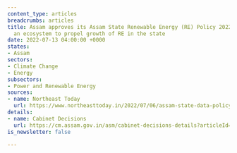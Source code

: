 ```yaml
---
content_type: articles
breadcrumbs: articles
title: Assam approves its Assam State Renewable Energy (RE) Policy 2022 to create
  an ecosystem to propel growth of RE in the state
date: 2022-07-13 04:00:00 +0000
states:
- Assam
sectors:
- Climate Change
- Energy
subsectors:
- Power and Renewable Energy
sources:
- name: Northeast Today
  url: https://www.northeasttoday.in/2022/07/06/assam-state-data-policy-2022-approved-for-data-driven-governance-check-out-key-cabinet-decisions/
details:
- name: Cabinet Decisions
  url: https://cm.assam.gov.in/asm/cabinet-decisions-details?articleId=250355
is_newsletter: false

---
```

